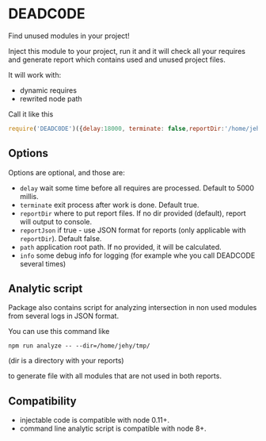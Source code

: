 # DEADC0DE

Find unused modules in your project!

Inject this module to your project, run it and it will check all your requires
 and generate report which contains used and unused project files.

It will work with:

* dynamic requires
* rewrited node path

Call it like this

```javascript
require('DEADC0DE')({delay:18000, terminate: false,reportDir:'/home/jehy/tmp'});
```

## Options

Options are optional, and those are:

* `delay` wait some time before all requires are processed. Default to 5000 millis.
* `terminate` exit process after work is done. Default true.
* `reportDir` where to put report files. If no dir provided (default), report will output to console.
* `reportJson` if true - use JSON format for reports (only applicable with `reportDir`). Default false.
* `path` application root path. If no provided, it will be calculated.
* `info` some debug info for logging (for example whe you call DEADCODE several times)

## Analytic script

Package also contains script for analyzing intersection in non used modules
from several logs in JSON format.

You can use this command like

```npm run analyze -- --dir=/home/jehy/tmp/```

(dir is a directory with your reports)

to generate file with all modules that are not used in both reports.

## Compatibility

* injectable code is compatible with node 0.11+.
* command line analytic script is compatible with node 8+.